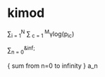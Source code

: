 # kimod

 &sum;<sub>i = 1</sub><sup>N</sup> &sum;<sub> c = 1 </sub><sup>M</sup>&gamma;log(p<sub>ic</sub>)
  
   &sum;<sub>n = 0</sub><sup>&inf;</sup>
   
   { sum from n=0 to infinity } a_n
